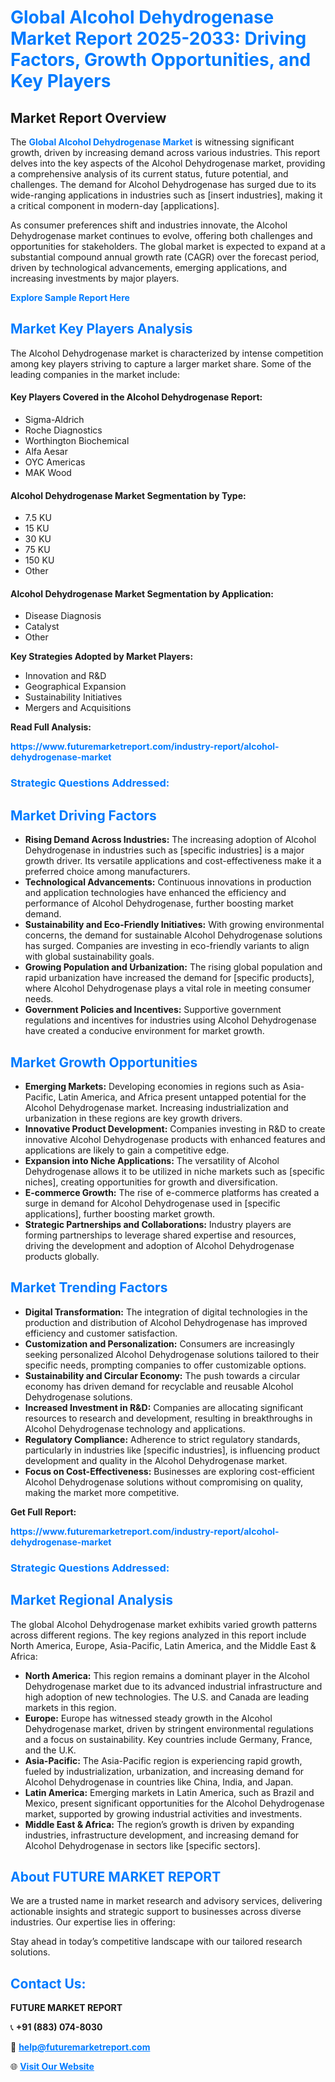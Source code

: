<h1 style="color: #007BFF;">Global Alcohol Dehydrogenase Market Report 2025-2033: Driving Factors, Growth Opportunities, and Key Players</h1>

<section id="overview">
<h2>Market Report Overview</h2>
<p>The <a href="https://www.futuremarketreport.com/industry-report/alcohol-dehydrogenase-market" style="color: #007BFF; text-decoration: none;"><strong>Global Alcohol Dehydrogenase Market</strong></a> is witnessing significant growth, driven by increasing demand across various industries. This report delves into the key aspects of the Alcohol Dehydrogenase market, providing a comprehensive analysis of its current status, future potential, and challenges. The demand for Alcohol Dehydrogenase has surged due to its wide-ranging applications in industries such as [insert industries], making it a critical component in modern-day [applications].</p>
<p>As consumer preferences shift and industries innovate, the Alcohol Dehydrogenase market continues to evolve, offering both challenges and opportunities for stakeholders. The global market is expected to expand at a substantial compound annual growth rate (CAGR) over the forecast period, driven by technological advancements, emerging applications, and increasing investments by major players.</p>
</section>

<section id="overview">
<p><a href="https://www.futuremarketreport.com/request-sample/reportId=80261" style="color: #007BFF; text-decoration: none;"><strong>Explore Sample Report Here</strong></a></p>
</section>

<section id="key-players">
<h2 style="color: #007BFF;">Market Key Players Analysis</h2>
<p>The Alcohol Dehydrogenase market is characterized by intense competition among key players striving to capture a larger market share. Some of the leading companies in the market include:</p>
<h4>Key Players Covered in the Alcohol Dehydrogenase Report:</h4>
<ul><li>Sigma-Aldrich</li><li>Roche Diagnostics</li><li>Worthington Biochemical</li><li>Alfa Aesar</li><li>OYC Americas</li><li>MAK Wood</li></ul>
<h4>Alcohol Dehydrogenase Market Segmentation by Type:</h4>
<ul><li>7.5 KU</li><li>15 KU</li><li>30 KU</li><li>75 KU</li><li>150 KU</li><li>Other</li></ul>

<h4>Alcohol Dehydrogenase Market Segmentation by Application:</h4>
<ul><li>Disease Diagnosis</li><li>Catalyst</li><li>Other</li></ul>
<p><strong>Key Strategies Adopted by Market Players:</strong></p>
<ul>
<li>Innovation and R&D</li>
<li>Geographical Expansion</li>
<li>Sustainability Initiatives</li>
<li>Mergers and Acquisitions</li>
</ul>
</section>

<section>
<p><strong>Read Full Analysis: </strong></p><a href="https://www.futuremarketreport.com/industry-report/alcohol-dehydrogenase-market" style="color: #007BFF; text-decoration: none;"><strong>https://www.futuremarketreport.com/industry-report/alcohol-dehydrogenase-market</strong></a>
<h3 style="color: #007BFF;">Strategic Questions Addressed:</h3>
</section>

<section id="driving-factors">
<h2 style="color: #007BFF;">Market Driving Factors</h2>
<ul>
<li><strong>Rising Demand Across Industries:</strong> The increasing adoption of Alcohol Dehydrogenase in industries such as [specific industries] is a major growth driver. Its versatile applications and cost-effectiveness make it a preferred choice among manufacturers.</li>
<li><strong>Technological Advancements:</strong> Continuous innovations in production and application technologies have enhanced the efficiency and performance of Alcohol Dehydrogenase, further boosting market demand.</li>
<li><strong>Sustainability and Eco-Friendly Initiatives:</strong> With growing environmental concerns, the demand for sustainable Alcohol Dehydrogenase solutions has surged. Companies are investing in eco-friendly variants to align with global sustainability goals.</li>
<li><strong>Growing Population and Urbanization:</strong> The rising global population and rapid urbanization have increased the demand for [specific products], where Alcohol Dehydrogenase plays a vital role in meeting consumer needs.</li>
<li><strong>Government Policies and Incentives:</strong> Supportive government regulations and incentives for industries using Alcohol Dehydrogenase have created a conducive environment for market growth.</li>
</ul>
</section>

<section id="growth-opportunities">
<h2 style="color: #007BFF;">Market Growth Opportunities</h2>
<ul>
<li><strong>Emerging Markets:</strong> Developing economies in regions such as Asia-Pacific, Latin America, and Africa present untapped potential for the Alcohol Dehydrogenase market. Increasing industrialization and urbanization in these regions are key growth drivers.</li>
<li><strong>Innovative Product Development:</strong> Companies investing in R&D to create innovative Alcohol Dehydrogenase products with enhanced features and applications are likely to gain a competitive edge.</li>
<li><strong>Expansion into Niche Applications:</strong> The versatility of Alcohol Dehydrogenase allows it to be utilized in niche markets such as [specific niches], creating opportunities for growth and diversification.</li>
<li><strong>E-commerce Growth:</strong> The rise of e-commerce platforms has created a surge in demand for Alcohol Dehydrogenase used in [specific applications], further boosting market growth.</li>
<li><strong>Strategic Partnerships and Collaborations:</strong> Industry players are forming partnerships to leverage shared expertise and resources, driving the development and adoption of Alcohol Dehydrogenase products globally.</li>
</ul>
</section>

<section id="trending-factors">
<h2 style="color: #007BFF;">Market Trending Factors</h2>
<ul>
<li><strong>Digital Transformation:</strong> The integration of digital technologies in the production and distribution of Alcohol Dehydrogenase has improved efficiency and customer satisfaction.</li>
<li><strong>Customization and Personalization:</strong> Consumers are increasingly seeking personalized Alcohol Dehydrogenase solutions tailored to their specific needs, prompting companies to offer customizable options.</li>
<li><strong>Sustainability and Circular Economy:</strong> The push towards a circular economy has driven demand for recyclable and reusable Alcohol Dehydrogenase solutions.</li>
<li><strong>Increased Investment in R&D:</strong> Companies are allocating significant resources to research and development, resulting in breakthroughs in Alcohol Dehydrogenase technology and applications.</li>
<li><strong>Regulatory Compliance:</strong> Adherence to strict regulatory standards, particularly in industries like [specific industries], is influencing product development and quality in the Alcohol Dehydrogenase market.</li>
<li><strong>Focus on Cost-Effectiveness:</strong> Businesses are exploring cost-efficient Alcohol Dehydrogenase solutions without compromising on quality, making the market more competitive.</li>
</ul>
</section>

<section>
<p><strong>Get Full Report: </strong></p><a href="https://www.futuremarketreport.com/industry-report/alcohol-dehydrogenase-market" style="color: #007BFF; text-decoration: none;"><strong>https://www.futuremarketreport.com/industry-report/alcohol-dehydrogenase-market</strong></a>
<h3 style="color: #007BFF;">Strategic Questions Addressed:</h3>
</section>


<section id="regional-analysis">
<h2 style="color: #007BFF;">Market Regional Analysis</h2>
<p>The global Alcohol Dehydrogenase market exhibits varied growth patterns across different regions. The key regions analyzed in this report include North America, Europe, Asia-Pacific, Latin America, and the Middle East & Africa:</p>
<ul>
<li><strong>North America:</strong> This region remains a dominant player in the Alcohol Dehydrogenase market due to its advanced industrial infrastructure and high adoption of new technologies. The U.S. and Canada are leading markets in this region.</li>
<li><strong>Europe:</strong> Europe has witnessed steady growth in the Alcohol Dehydrogenase market, driven by stringent environmental regulations and a focus on sustainability. Key countries include Germany, France, and the U.K.</li>
<li><strong>Asia-Pacific:</strong> The Asia-Pacific region is experiencing rapid growth, fueled by industrialization, urbanization, and increasing demand for Alcohol Dehydrogenase in countries like China, India, and Japan.</li>
<li><strong>Latin America:</strong> Emerging markets in Latin America, such as Brazil and Mexico, present significant opportunities for the Alcohol Dehydrogenase market, supported by growing industrial activities and investments.</li>
<li><strong>Middle East & Africa:</strong> The region’s growth is driven by expanding industries, infrastructure development, and increasing demand for Alcohol Dehydrogenase in sectors like [specific sectors].</li>
</ul>
</section>

<footer>
<h2 style="color: #007BFF;">About FUTURE MARKET REPORT</h2>
<p>We are a trusted name in market research and advisory services, delivering actionable insights and strategic support to businesses across diverse industries. Our expertise lies in offering:</p>

<p>Stay ahead in today’s competitive landscape with our tailored research solutions.</p>

<h2 style="color: #007BFF;">Contact Us:</h2>
<p><strong>FUTURE MARKET REPORT</strong></p>
<p>📞 <strong>+91 (883) 074-8030</strong></p>
<p>📧 <strong><a href="mailto:help@futuremarketreport.com" style="color: #007BFF;">help@futuremarketreport.com</a></strong></p>
<p>🌐 <strong><a href="https://www.futuremarketreport.com/" style="color: #007BFF;">Visit Our Website</a></strong></p>
</footer>